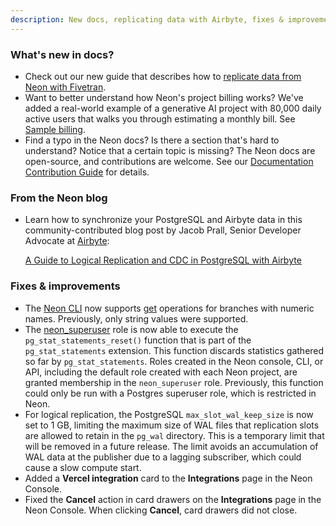 ```yaml
---
description: New docs, replicating data with Airbyte, fixes & improvements
---
```


### What's new in docs?

- Check out our new guide that describes how to [replicate data from Neon with Fivetran](https://neon.tech/docs/guides/logical-replication-fivetran).
- Want to better understand how Neon's project billing works? We've added a real-world example of a generative AI project with 80,000 daily active users that walks you through estimating a monthly bill. See [Sample billing](/docs/introduction/billing-sample).
- Find a typo in the Neon docs? Is there a section that's hard to understand? Notice that a certain topic is missing? The Neon docs are open-source, and contributions are welcome. See our [Documentation Contribution Guide](/docs/community/contribution-guide) for details.

### From the Neon blog

- Learn how to synchronize your PostgreSQL and Airbyte data in this community-contributed blog post by Jacob Prall, Senior Developer Advocate at [Airbyte](https://airbyte.com/): 
    
    [A Guide to Logical Replication and CDC in PostgreSQL with Airbyte](https://neon.tech/blog/a-guide-to-logical-replication-and-cdc-in-postgresql-with-airbyte)

### Fixes & improvements

- The [Neon CLI](https://neon.tech/docs/reference/neon-cli) now supports [get](https://neon.tech/docs/reference/cli-branches#get) operations for branches with numeric names. Previously, only string values were supported.
- The [neon_superuser](/docs/manage/roles#the-neonsuperuser-role) role is now able to execute the `pg_stat_statements_reset()` function that is part of the `pg_stat_statements` extension. This function discards statistics gathered so far by `pg_stat_statements`. Roles created in the Neon console, CLI, or API, including the default role created with each Neon project, are granted membership in the `neon_superuser` role. Previously, this function could only be run with a Postgres superuser role, which is restricted in Neon.
- For logical replication, the PostgreSQL `max_slot_wal_keep_size` is now set to 1 GB, limiting the maximum size of WAL files that replication slots are allowed to retain in the `pg_wal` directory. This is a temporary limit that will be removed in a future release. The limit avoids an accumulation of WAL data at the publisher due to a lagging subscriber, which could cause a slow compute start.
- Added a **Vercel integration** card to the **Integrations** page in the Neon Console.
- Fixed the **Cancel** action in card drawers on the **Integrations** page in the Neon Console. When clicking **Cancel**, card drawers did not close.
